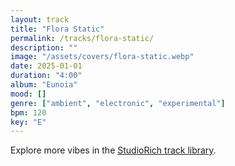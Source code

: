 ```yaml
---
layout: track
title: "Flora Static"
permalink: /tracks/flora-static/
description: ""
image: "/assets/covers/flora-static.webp"
date: 2025-01-01
duration: "4:00"
album: "Eunoia"
mood: []
genre: ["ambient", "electronic", "experimental"]
bpm: 120
key: "E"
---
```


Explore more vibes in the [StudioRich track library](/tracks/).
